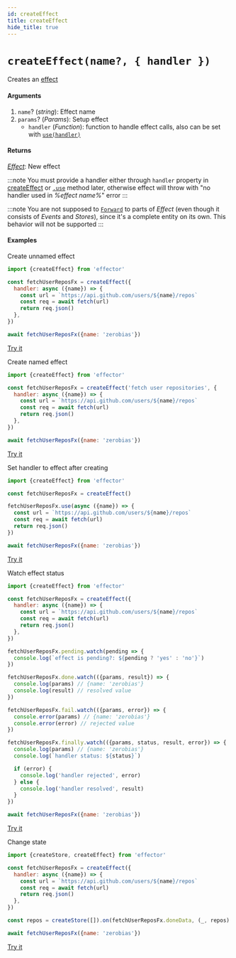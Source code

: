 ```yaml
---
id: createEffect
title: createEffect
hide_title: true
---
```


# `createEffect(name?, { handler })`

Creates an [effect](Effect.md)

#### Arguments

1. `name`? (_string_): Effect name
2. `params`? (_Params_): Setup effect
   - `handler` (_Function_): function to handle effect calls, also can be set with [`use(handler)`](#use)

#### Returns

[_Effect_](Effect.md): New effect

:::note
You must provide a handler either through `handler` property in [createEffect](createEffect.md) or [`.use`](Effect.md#usehandler) method later, otherwise effect will throw with "no handler used in _%effect name%_" error
:::

:::note
You are not supposed to [`Forward`](forward.md) to parts of _Effect_ (even though it consists of _Events_ and _Stores_), since it's a complete entity on its own. This behavior will not be supported
:::

#### Examples

Create unnamed effect

```js try
import {createEffect} from 'effector'

const fetchUserReposFx = createEffect({
  handler: async ({name}) => {
    const url = `https://api.github.com/users/${name}/repos`
    const req = await fetch(url)
    return req.json()
  },
})

await fetchUserReposFx({name: 'zerobias'})
```

[Try it](https://share.effector.dev/6pNaXVyU)

Create named effect

```js try
import {createEffect} from 'effector'

const fetchUserReposFx = createEffect('fetch user repositories', {
  handler: async ({name}) => {
    const url = `https://api.github.com/users/${name}/repos`
    const req = await fetch(url)
    return req.json()
  },
})

await fetchUserReposFx({name: 'zerobias'})
```

[Try it](https://share.effector.dev/8oirbvPY)

Set handler to effect after creating

```js try
import {createEffect} from 'effector'

const fetchUserReposFx = createEffect()

fetchUserReposFx.use(async ({name}) => {
  const url = `https://api.github.com/users/${name}/repos`
  const req = await fetch(url)
  return req.json()
})

await fetchUserReposFx({name: 'zerobias'})
```

[Try it](https://share.effector.dev/e1QPH9Uq)

Watch effect status

```js try
import {createEffect} from 'effector'

const fetchUserReposFx = createEffect({
  handler: async ({name}) => {
    const url = `https://api.github.com/users/${name}/repos`
    const req = await fetch(url)
    return req.json()
  },
})

fetchUserReposFx.pending.watch(pending => {
  console.log(`effect is pending?: ${pending ? 'yes' : 'no'}`)
})

fetchUserReposFx.done.watch(({params, result}) => {
  console.log(params) // {name: 'zerobias'}
  console.log(result) // resolved value
})

fetchUserReposFx.fail.watch(({params, error}) => {
  console.error(params) // {name: 'zerobias'}
  console.error(error) // rejected value
})

fetchUserReposFx.finally.watch(({params, status, result, error}) => {
  console.log(params) // {name: 'zerobias'}
  console.log(`handler status: ${status}`)

  if (error) {
    console.log('handler rejected', error)
  } else {
    console.log('handler resolved', result)
  }
})

await fetchUserReposFx({name: 'zerobias'})
```

[Try it](https://share.effector.dev/f3JDMpAB)

Change state

```js try
import {createStore, createEffect} from 'effector'

const fetchUserReposFx = createEffect({
  handler: async ({name}) => {
    const url = `https://api.github.com/users/${name}/repos`
    const req = await fetch(url)
    return req.json()
  },
})

const repos = createStore([]).on(fetchUserReposFx.doneData, (_, repos) => repos)

await fetchUserReposFx({name: 'zerobias'})
```

[Try it](https://share.effector.dev/wxUCfzN5)
